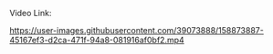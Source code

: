 Video Link:



https://user-images.githubusercontent.com/39073888/158873887-45167ef3-d2ca-471f-94a8-081916af0bf2.mp4

